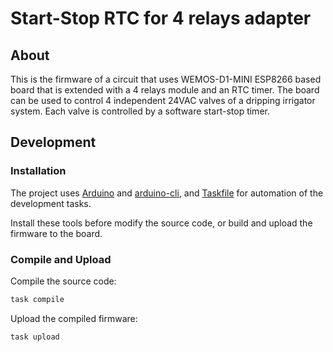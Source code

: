 # Start-Stop RTC for 4 relays adapter

## About

This is the firmware of a circuit that uses WEMOS-D1-MINI ESP8266 based board that is extended with a 4 relays module and an RTC timer.
The board can be used to control 4 independent 24VAC valves of a dripping irrigator system.
Each valve is controlled by a software start-stop timer.

## Development

### Installation

The project uses [Arduino](https://www.arduino.cc/) and [arduino-cli](https://arduino.github.io/arduino-cli),
and [Taskfile](https://taskfile.dev/) for automation of the development tasks.

Install these tools before modify the source code, or build and upload the firmware to the board.

### Compile and Upload

Compile the source code:

```bash
task compile
```

Upload the compiled firmware:

```bash
task upload
```
